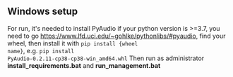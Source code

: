 ## Windows setup
For run, it's needed to install PyAudio
if your python version is >=3.7, you need to go https://www.lfd.uci.edu/~gohlke/pythonlibs/#pyaudio, find your wheel,
then install it with <code>pip install {wheel name}</code>, e.g. <code>pip install PyAudio‑0.2.11‑cp38‑cp38‑win_amd64.whl</code>
Then run as administrator <b>install_requirements.bat</b> and <b>run_management.bat</b>